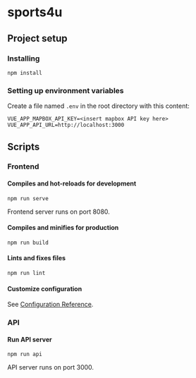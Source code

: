 # sports4u

## Project setup
### Installing
```
npm install
```
### Setting up environment variables
Create a file named `.env` in the root directory with this content:
```
VUE_APP_MAPBOX_API_KEY=<insert mapbox API key here>
VUE_APP_API_URL=http://localhost:3000
```

## Scripts
### Frontend
#### Compiles and hot-reloads for development
```
npm run serve
```
Frontend server runs on port 8080.

#### Compiles and minifies for production
```
npm run build
```

#### Lints and fixes files
```
npm run lint
```

#### Customize configuration
See [Configuration Reference](https://cli.vuejs.org/config/).

### API
#### Run API server
```
npm run api
```
API server runs on port 3000.
